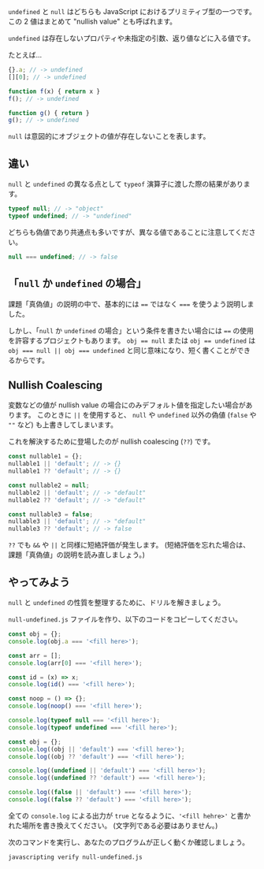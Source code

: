 `undefined` と `null` はどちらも JavaScript におけるプリミティブ型の一つです。
この 2 値はまとめて "nullish value" とも呼ばれます。

`undefined` は存在しないプロパティや未指定の引数、返り値などに入る値です。

たとえば...

```js
{}.a; // -> undefined
[][0]; // -> undefined

function f(x) { return x }
f(); // -> undefined

function g() { return }
g(); // -> undefined
```

`null` は意図的にオブジェクトの値が存在しないことを表します。

## 違い

`null` と `undefined` の異なる点として `typeof` 演算子に渡した際の結果があります。

```js
typeof null; // -> "object"
typeof undefined; // -> "undefined"
```

どちらも偽値であり共通点も多いですが、異なる値であることに注意してください。

```js
null === undefined; // -> false
```

## 「`null` か `undefined` の場合」

課題「真偽値」の説明の中で、基本的には `==` ではなく `===` を使うよう説明しました。

しかし、「`null` か `undefined` の場合」という条件を書きたい場合には `==` の使用を許容するプロジェクトもあります。
`obj == null` または `obj == undefined` は `obj === null || obj === undefined` と同じ意味になり、短く書くことができるからです。

## Nullish Coalescing

変数などの値が nullish value の場合にのみデフォルト値を指定したい場合があります。
このときに `||` を使用すると、 `null` や `undefined` 以外の偽値 (`false` や `""` など) も上書きしてしまいます。

これを解決するために登場したのが nullish coalescing (`??`) です。

```js
const nullable1 = {};
nullable1 || 'default'; // -> {}
nullable1 ?? 'default'; // -> {}

const nullable2 = null;
nullable2 || 'default'; // -> "default"
nullable2 ?? 'default'; // -> "default"

const nullable3 = false;
nullable3 || 'default'; // -> "default"
nullable3 ?? 'default'; // -> false
```

`??` でも `&&` や `||` と同様に短絡評価が発生します。
(短絡評価を忘れた場合は、課題「真偽値」の説明を読み直しましょう。)

## やってみよう

`null` と `undefined` の性質を整理するために、ドリルを解きましょう。

`null-undefined.js` ファイルを作り、以下のコードをコピーしてください。

```js
const obj = {};
console.log(obj.a === '<fill here>');

const arr = [];
console.log(arr[0] === '<fill here>');

const id = (x) => x;
console.log(id() === '<fill here>');

const noop = () => {};
console.log(noop() === '<fill here>');

console.log(typeof null === '<fill here>');
console.log(typeof undefined === '<fill here>');

const obj = {};
console.log((obj || 'default') === '<fill here>');
console.log((obj ?? 'default') === '<fill here>');

console.log((undefined || 'default') === '<fill here>');
console.log((undefined ?? 'default') === '<fill here>');

console.log((false || 'default') === '<fill here>');
console.log((false ?? 'default') === '<fill here>');
```

全ての `console.log` による出力が `true` となるように、`'<fill hehre>'` と書かれた場所を書き換えてください。 (文字列である必要はありません。)

次のコマンドを実行し、あなたのプログラムが正しく動くか確認しましょう。

```bash
javascripting verify null-undefined.js
```
